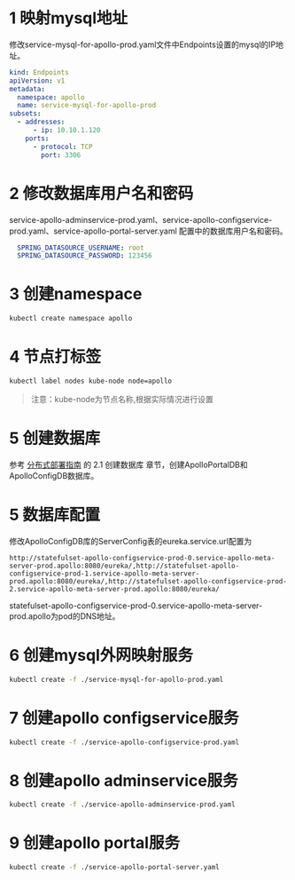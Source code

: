 # 1 映射mysql地址
修改service-mysql-for-apollo-prod.yaml文件中Endpoints设置的mysql的IP地址。
```yaml
kind: Endpoints
apiVersion: v1
metadata:
  namespace: apollo
  name: service-mysql-for-apollo-prod
subsets:
  - addresses:
      - ip: 10.10.1.120
    ports:
      - protocol: TCP
        port: 3306
```

# 2 修改数据库用户名和密码
service-apollo-adminservice-prod.yaml、service-apollo-configservice-prod.yaml、service-apollo-portal-server.yaml
配置中的数据库用户名和密码。
```yaml
  SPRING_DATASOURCE_USERNAME: root
  SPRING_DATASOURCE_PASSWORD: 123456
```

# 3 创建namespace
```bash
kubectl create namespace apollo
```

# 4 节点打标签
```bash
kubectl label nodes kube-node node=apollo
```
> 注意：kube-node为节点名称,根据实际情况进行设置

# 5 创建数据库
参考 [分布式部署指南](https://github.com/ctripcorp/apollo/wiki/分布式部署指南) 的 2.1 创建数据库 章节，创建ApolloPortalDB和
ApolloConfigDB数据库。


# 5 数据库配置
修改ApolloConfigDB库的ServerConfig表的eureka.service.url配置为
```
http://statefulset-apollo-configservice-prod-0.service-apollo-meta-server-prod.apollo:8080/eureka/,http://statefulset-apollo-configservice-prod-1.service-apollo-meta-server-prod.apollo:8080/eureka/,http://statefulset-apollo-configservice-prod-2.service-apollo-meta-server-prod.apollo:8080/eureka/
```
statefulset-apollo-configservice-prod-0.service-apollo-meta-server-prod.apollo为pod的DNS地址。

# 6 创建mysql外网映射服务
```bash
kubectl create -f ./service-mysql-for-apollo-prod.yaml
```

# 7 创建apollo configservice服务
```bash
kubectl create -f ./service-apollo-configservice-prod.yaml
```

# 8 创建apollo adminservice服务
```bash
kubectl create -f ./service-apollo-adminservice-prod.yaml
```

# 9 创建apollo portal服务
````bash
kubectl create -f ./service-apollo-portal-server.yaml
````
